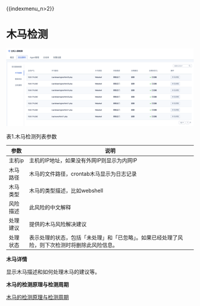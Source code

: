 {{indexmenu_n>2}}

# 木马检测

![](/images/operation/events/木马检测.png)

表1.木马检测列表参数

|参数|说明|
|---|--|
|主机ip|主机的IP地址，如果没有外网IP则显示为内网IP|
|木马路径|木马的文件路径，crontab木马显示为日志记录|
|木马类型|木马的类型描述，比如webshell|
|风险描述|此风险的中文解释|
|处理建议|提供的木马风险解决建议|
|处理状态|表示处理的状态，包括「未处理」和「已忽略」。如果已经处理了风险，则下次检测时将删除此风险信息。|

**木马详情**

显示木马描述和如何处理木马的建议等。

**木马的检测原理与检测周期**

[木马的检测原理与检测周期](/security/uhids/function/muma)
